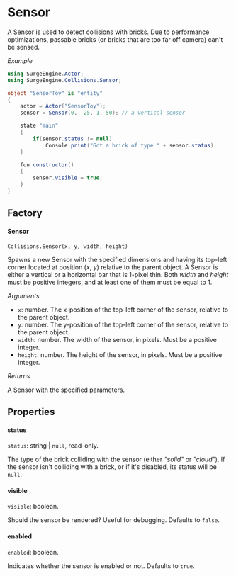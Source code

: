 Sensor
======

A Sensor is used to detect collisions with bricks. Due to performance optimizations, passable bricks (or bricks that are too far off camera) can't be sensed.

*Example*
```cs
using SurgeEngine.Actor;
using SurgeEngine.Collisions.Sensor;

object "SensorToy" is "entity"
{
    actor = Actor("SensorToy");
    sensor = Sensor(0, -25, 1, 50); // a vertical sensor

    state "main"
    {
        if(sensor.status != null)
            Console.print("Got a brick of type " + sensor.status);
    }

    fun constructor()
    {
        sensor.visible = true;
    }
}
```



Factory
-------

#### Sensor

`Collisions.Sensor(x, y, width, height)`

Spawns a new Sensor with the specified dimensions and having its top-left corner located at position (*x*, *y*) relative to the parent object. A Sensor is either a vertical or a horizontal bar that is 1-pixel thin. Both *width* and *height* must be positive integers, and at least one of them must be equal to 1.

*Arguments*

* `x`: number. The x-position of the top-left corner of the sensor, relative to the parent object.
* `y`: number. The y-position of the top-left corner of the sensor, relative to the parent object.
* `width`: number. The width of the sensor, in pixels. Must be a positive integer.
* `height`: number. The height of the sensor, in pixels. Must be a positive integer.

*Returns*

A Sensor with the specified parameters.


Properties
----------

#### status

`status`: string | `null`, read-only.

The type of the brick colliding with the sensor (either *"solid"* or *"cloud"*). If the sensor isn't colliding with a brick, or if it's disabled, its status will be `null`.

#### visible

`visible`: boolean.

Should the sensor be rendered? Useful for debugging. Defaults to `false`.

#### enabled

`enabled`: boolean.

Indicates whether the sensor is enabled or not. Defaults to `true`.
